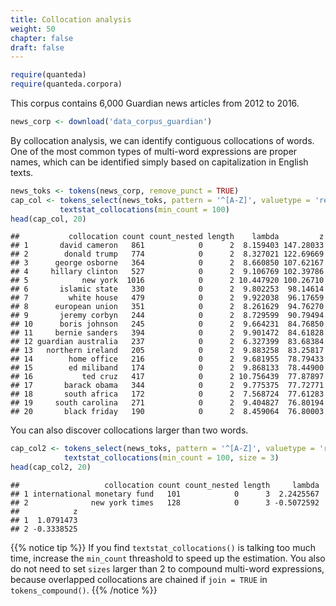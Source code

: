 ```yaml
---
title: Collocation analysis
weight: 50
chapter: false
draft: false
---
```



```r
require(quanteda)
require(quanteda.corpora)
```

This corpus contains 6,000 Guardian news articles from 2012 to 2016.


```r
news_corp <- download('data_corpus_guardian')
```




By collocation analysis, we can identify contiguous collocations of words. One of the most common types of multi-word expressions are proper names, which can be identified simply based on capitalization in English texts.


```r
news_toks <- tokens(news_corp, remove_punct = TRUE)
cap_col <- tokens_select(news_toks, pattern = '^[A-Z]', valuetype = 'regex', case_insensitive = FALSE, padding = TRUE) %>% 
           textstat_collocations(min_count = 100)
head(cap_col, 20)
```

```
##           collocation count count_nested length    lambda         z
## 1       david cameron   861            0      2  8.159403 147.28033
## 2        donald trump   774            0      2  8.327021 122.69669
## 3      george osborne   364            0      2  8.660850 107.62167
## 4     hillary clinton   527            0      2  9.106769 102.39786
## 5            new york  1016            0      2 10.447920 100.26710
## 6       islamic state   330            0      2  9.802253  98.14614
## 7         white house   479            0      2  9.922038  96.17659
## 8      european union   351            0      2  8.261629  94.76270
## 9       jeremy corbyn   244            0      2  8.729599  90.79494
## 10      boris johnson   245            0      2  9.664231  84.76850
## 11     bernie sanders   394            0      2  9.901472  84.61828
## 12 guardian australia   237            0      2  6.327399  83.68384
## 13   northern ireland   205            0      2  9.883258  83.25817
## 14        home office   216            0      2  9.681955  78.79433
## 15        ed miliband   174            0      2  9.868133  78.44900
## 16           ted cruz   417            0      2 10.756439  77.87897
## 17       barack obama   344            0      2  9.775375  77.72771
## 18       south africa   172            0      2  7.568724  77.61283
## 19     south carolina   271            0      2  9.404827  76.80194
## 20       black friday   190            0      2  8.459064  76.80003
```

You can also discover collocations larger than two words.


```r
cap_col2 <- tokens_select(news_toks, pattern = '^[A-Z]', valuetype = 'regex', case_insensitive = FALSE, padding = TRUE) %>% 
            textstat_collocations(min_count = 100, size = 3)
head(cap_col2, 20)
```

```
##                   collocation count count_nested length     lambda
## 1 international monetary fund   101            0      3  2.2425567
## 2              new york times   128            0      3 -0.5072592
##            z
## 1  1.0791473
## 2 -0.3338525
```

{{% notice tip %}}
If you find `textstat_collocations()` is talking too much time, increase the `min_count` threashold to speed up the estimation. You also do not need to set `sizes` larger than 2 to compound multi-word expressions, because overlapped collocations are chained if `join = TRUE` in `tokens_compound()`.
{{% /notice %}}
